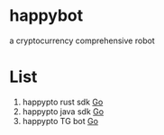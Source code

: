 # happybot
a cryptocurrency comprehensive robot
# List
1. happypto rust sdk [Go](https://github.com/0xhappyboy/happypto/tree/main/happypto-rs)
2. happypto java sdk [Go](https://github.com/0xhappyboy/happypto/tree/main/happypto-j)
3. happypto TG bot [Go](https://github.com/0xhappyboy/happypto/tree/main/happybot-tg)